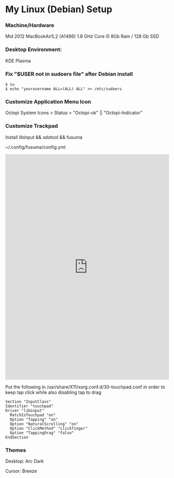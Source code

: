 # My Linux (Debian) Setup

### Machine/Hardware
Mid 2012 MacBookAir5,2 (A1466)
1.8 GHz Core i5
8Gb Ram / 128 Gb SSD

### Desktop Environment: 
KDE Plasma

### Fix "$USER not in sudoers file" after Debian install
```
$ su
$ echo "yourusername ALL=(ALL) ALL" >> /etc/sudoers
```

### Customize Application Menu Icon
Octopi
System Icons > Status > "Octopi-ok" || "Octopi-Indicator"

### Customize Trackpad 
Install libinput && xdotool && fusuma

~/.config/fusuma/config.yml
<iframe
  src="https://carbon.now.sh/embed?bg=rgba%2898%2C99%2C101%2C1%29&t=one-dark&wt=none&l=auto&ds=true&dsyoff=20px&dsblur=68px&wc=true&wa=true&pv=56px&ph=56px&ln=false&fl=1&fm=Hack&fs=14px&lh=133%25&si=false&es=2x&wm=false&code=swipe%253A%250A%2520%25203%253A%250A%2520%2520%2520%2520left%253A%250A%2520%2520%2520%2520%2520%2520command%253A%2520%27xdotool%2520key%2520ctrl%252Balt%252BRight%27%250A%2520%2520%2520%2520%2520%2520%2523%2520move%2520to%2520left%2520workspace%250A%2520%2520%2520%2520right%253A%250A%2520%2520%2520%2520%2520%2520command%253A%2520%27xdotool%2520key%2520ctrl%252Balt%252BLeft%27%250A%2520%2520%2520%2520%2520%2520%2523%2520move%2520to%2520right%2520workspace%250A%2520%2520%2520%2520up%253A%250A%2520%2520%2520%2520%2520%2520command%253A%2520%27xdotool%2520key%2520ctrl%252Balt%252BUp%27%250A%2520%2520%2520%2520%2520%2520%2523%2520move%2520to%2520above%2520activity%250A%2520%2520%2520%2520%2520%2520threshold%253A%25201.5%250A%2520%2520%2520%2520down%253A%250A%2520%2520%2520%2520%2520%2520command%253A%2520%27xdotool%2520key%2520ctrl%252Balt%252BDown%27%250A%2520%2520%2520%2520%2520%2520%2523%2520move%2520to%2520below%2520activity%250A%2520%2520%2520%2520%2520%2520threshold%253A%25201.5%250A%2520%25204%253A%250A%2520%2520%2520%2520up%253A%250A%2520%2520%2520%2520%2520%2520command%253A%2520%27xdotool%2520key%2520ctrl%252BF8%27%250A%2520%2520%2520%2520%2520%2520%2523%2520show%2520the%2520desktop%2520grid%250A%2520%2520%2520%250Apinch%253A%250A%2520%25202%253A%250A%2520%2520%2520%2520in%253A%250A%2520%2520%2520%2520%2520%2520command%253A%2520%27xdotool%2520key%2520ctrl%252Bplus%27%250A%2520%2520%2520%2520%2520%2520threshold%253A%25200.1%250A%2520%2520%2520%2520out%253A%250A%2520%2520%2520%2520%2520%2520command%253A%2520%27xdotool%2520key%2520ctrl%252Bminus%27%250A%2520%2520%2520%2520%2520%2520threshold%253A%25200.1"
  style="width: 513px; height: 708px; border:0; transform: scale(1); overflow:hidden;"
  sandbox="allow-scripts allow-same-origin">
</iframe>

Put the following in /usr/share/X11/xorg.conf.d/30-touchpad.conf in order to keep tap click while also disabling tap to drag
```
Section "InputClass"
Identifier "touchpad"
Driver "libinput"
  MatchIsTouchpad "on"
  Option "Tapping" "on"
  Option "NaturalScrolling" "on"
  Option "ClickMethod" "clickfinger"
  Option "TappingDrag" "false"
EndSection
```

### Themes 
Desktop: Arc Dark

Cursor: Breeze
